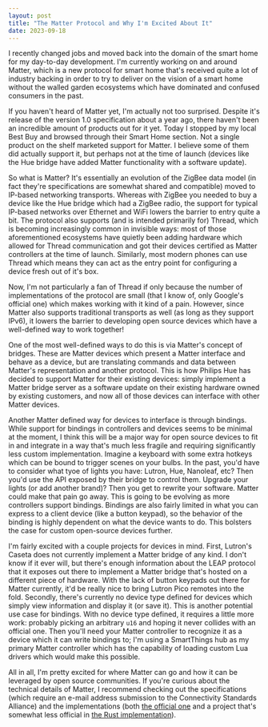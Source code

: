 ```yaml
---
layout: post
title: "The Matter Protocol and Why I'm Excited About It"
date: 2023-09-18
---
```


I recently changed jobs and moved back into the domain of the smart home for my
day-to-day development. I'm currently working on and around Matter, which is a 
new protocol for smart home that's received quite a lot of industry backing in 
order to try to deliver on the vision of a smart home without the walled garden 
ecosystems which have dominated and confused consumers in the past.

If you haven't heard of Matter yet, I'm actually not too surprised. Despite 
it's release of the version 1.0 specification about a year ago, there haven't 
been an incredible amount of products out for it yet. Today I stopped by my 
local Best Buy and browsed through their Smart Home section. Not a single 
product on the shelf marketed support for Matter. I believe some of them did 
actually support it, but perhaps not at the time of launch (devices like the 
Hue bridge have added Matter functionality with a software update).

So what is Matter? It's essentially an evolution of the ZigBee data model (in 
fact they're specifications are somewhat shared and compatible) moved to 
IP-based networking transports. Whereas with ZigBee you needed to buy a device 
like the Hue bridge which had a ZigBee radio, the support for typical IP-based 
networks over Ethernet and WiFi lowers the barrier to entry quite a bit. The 
protocol also supports (and is intended primarily for) Thread, which is 
becoming increasingly common in invisible ways: most of those aforementioned 
ecosystems have quietly been adding hardware which allowed for Thread 
communication and got their devices certified as Matter controllers at the time 
of launch. Similarly, most modern phones can use Thread which means they can 
act as the entry point for configuring a device fresh out of it's box.

Now, I'm not particularly a fan of Thread if only because the number of 
implementations of the protocol are small (that I know of, only Google's 
official one) which makes working with it kind of a pain. However, since Matter 
also supports traditional transports as well (as long as they support IPv6), it 
lowers the barrier to developing open source devices which have a well-defined 
way to work together!

One of the most well-defined ways to do this is via Matter's concept of 
bridges. These are Matter devices which present a Matter interface and behave 
as a device, but are translating commands and data between Matter's 
representation and another protocol. This is how Philips Hue has decided to 
support Matter for their existing devices: simply implement a Matter bridge 
server as a software update on their existing hardware owned by existing 
customers, and now all of those devices can interface with other Matter devices.

Another Matter defined way for devices to interface is through bindings. While 
support for bindings in controllers and devices seems to be minimal at the 
moment, I think this will be a major way for open source devices to fit in and 
integrate in a way that's much less fragile and requiring significantly less 
custom implementation. Imagine a keyboard with some extra hotkeys which can be 
bound to trigger scenes on your bulbs. In the past, you'd have to consider what 
tyoe of lights you have: Lutron, Hue, Nanoleaf, etc? Then you'd use the API 
exposed by their bridge to control them. Upgrade your lights (or add another 
brand)? Then you get to rewrite your software. Matter could make that pain go 
away. This is going to be evolving as more controllers support bindings. 
Bindings are also fairly limited in what you can express to a client device 
(like a button keypad), so the behavior of the binding is highly dependent on 
what the device wants to do. This bolsters the case for custom open-source 
devices further.

I'm fairly excited with a couple projects for devices in mind. First, Lutron's 
Caseta does not currently implement a Matter bridge of any kind. I don't know 
if it ever will, but there's enough information about the LEAP protocol that it 
exposes out there to implement a Matter bridge that's hosted on a different 
piece of hardware. With the lack of button keypads out there for Matter 
currently, it'd be really nice to bring Lutron Pico remotes into the fold. 
Secondly, there's currently no device type defined for devices which simply 
view information and display it (or save it). This is another potential use 
case for bindings. With no device type defined, it requires a little more work: 
probably picking an arbitrary `u16` and hoping it never collides with an 
official one. Then you'll need your Matter controller to recognize it as a 
device which it can write bindings to; I'm using a SmartThings hub as my 
primary Matter controller which has the capability of loading custom Lua 
drivers which would make this possible.

All in all, I'm pretty excited for where Matter can go and how it can be 
leveraged by open source communities. If you're curious about the technical 
details of Matter, I recommend checking out the specifications (which require 
an e-mail address submission to the Connectivity Standards Alliance) and the 
implementations (both [the official one](https://github.com/project-chip/connectedhomeip) 
and a project that's somewhat less official in [the Rust implementation](https://github.com/project-chip/rs-matter)).